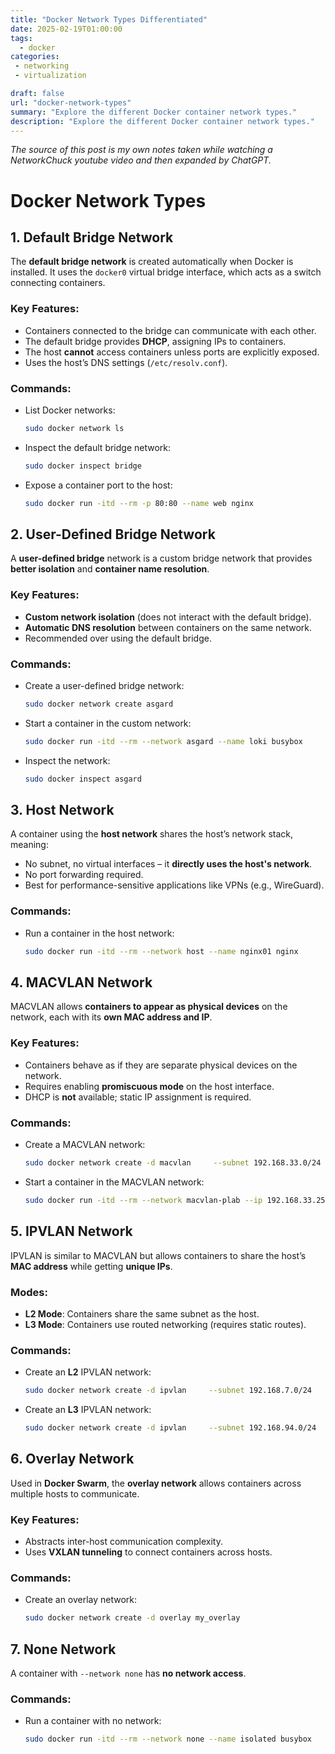 ```yaml
---
title: "Docker Network Types Differentiated"
date: 2025-02-19T01:00:00
tags:
  - docker
categories: 
 - networking
 - virtualization

draft: false
url: "docker-network-types"
summary: "Explore the different Docker container network types."
description: "Explore the different Docker container network types."
---
```



*The source of this post is my own notes taken while watching a NetworkChuck youtube video and then expanded by ChatGPT.*

# Docker Network Types

## 1. Default Bridge Network

The **default bridge network** is created automatically when Docker is installed. It uses the `docker0` virtual bridge interface, which acts as a switch connecting containers.

### Key Features:
- Containers connected to the bridge can communicate with each other.
- The default bridge provides **DHCP**, assigning IPs to containers.
- The host **cannot** access containers unless ports are explicitly exposed.
- Uses the host’s DNS settings (`/etc/resolv.conf`).

### Commands:
- List Docker networks:
  ```sh
  sudo docker network ls
  ```
- Inspect the default bridge network:
  ```sh
  sudo docker inspect bridge
  ```
- Expose a container port to the host:
  ```sh
  sudo docker run -itd --rm -p 80:80 --name web nginx
  ```

## 2. User-Defined Bridge Network

A **user-defined bridge** network is a custom bridge network that provides **better isolation** and **container name resolution**.

### Key Features:
- **Custom network isolation** (does not interact with the default bridge).
- **Automatic DNS resolution** between containers on the same network.
- Recommended over using the default bridge.

### Commands:
- Create a user-defined bridge network:
  ```sh
  sudo docker network create asgard
  ```
- Start a container in the custom network:
  ```sh
  sudo docker run -itd --rm --network asgard --name loki busybox
  ```
- Inspect the network:
  ```sh
  sudo docker inspect asgard
  ```

## 3. Host Network

A container using the **host network** shares the host’s network stack, meaning:
- No subnet, no virtual interfaces – it **directly uses the host's network**.
- No port forwarding required.
- Best for performance-sensitive applications like VPNs (e.g., WireGuard).

### Commands:
- Run a container in the host network:
  ```sh
  sudo docker run -itd --rm --network host --name nginx01 nginx
  ```

## 4. MACVLAN Network

MACVLAN allows **containers to appear as physical devices** on the network, each with its **own MAC address and IP**.

### Key Features:
- Containers behave as if they are separate physical devices on the network.
- Requires enabling **promiscuous mode** on the host interface.
- DHCP is **not** available; static IP assignment is required.

### Commands:
- Create a MACVLAN network:
  ```sh
  sudo docker network create -d macvlan     --subnet 192.168.33.0/24     --gateway 192.168.33.1     -o parent=en1     macvlan-plab
  ```
- Start a container in the MACVLAN network:
  ```sh
  sudo docker run -itd --rm --network macvlan-plab --ip 192.168.33.25 --name busybox01 busybox
  ```

## 5. IPVLAN Network

IPVLAN is similar to MACVLAN but allows containers to share the host’s **MAC address** while getting **unique IPs**.

### Modes:
- **L2 Mode**: Containers share the same subnet as the host.
- **L3 Mode**: Containers use routed networking (requires static routes).

### Commands:
- Create an **L2** IPVLAN network:
  ```sh
  sudo docker network create -d ipvlan     --subnet 192.168.7.0/24     --gateway 192.168.7.1     -o parent=enp0s3 netname
  ```
- Create an **L3** IPVLAN network:
  ```sh
  sudo docker network create -d ipvlan     --subnet 192.168.94.0/24     -o parent=enp0s3 -o ipvlan_mode=l3     --subnet 192.168.95.0/24 newl3network
  ```

## 6. Overlay Network

Used in **Docker Swarm**, the **overlay network** allows containers across multiple hosts to communicate.

### Key Features:
- Abstracts inter-host communication complexity.
- Uses **VXLAN tunneling** to connect containers across hosts.

### Commands:
- Create an overlay network:
  ```sh
  sudo docker network create -d overlay my_overlay
  ```

## 7. None Network

A container with `--network none` has **no network access**.

### Commands:
- Run a container with no network:
  ```sh
  sudo docker run -itd --rm --network none --name isolated busybox
  ```



